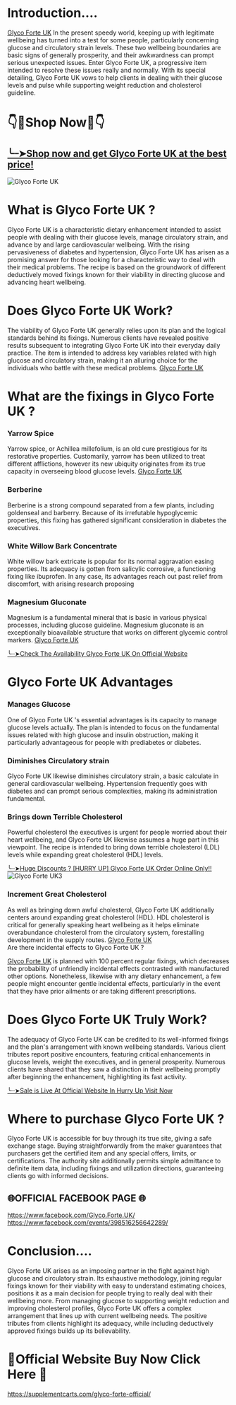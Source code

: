 
# Introduction….

[Glyco Forte UK](https://www.facebook.com/Glyco.Forte.UK/)  In the present speedy world, keeping up with legitimate wellbeing has turned into a test for some people, particularly concerning glucose and circulatory strain levels. These two wellbeing boundaries are basic signs of generally prosperity, and their awkwardness can prompt serious unexpected issues. Enter Glyco Forte UK, a progressive item intended to resolve these issues really and normally. With its special detailing, Glyco Forte UK  vows to help clients in dealing with their glucose levels and pulse while supporting weight reduction and cholesterol guideline.

# 👇🛒Shop Now🛒👇
## [╰┈➤Shop now and get Glyco Forte UK at the best price!](https://supplementcarts.com/glyco-forte-official/)
![Glyco Forte UK](https://github.com/user-attachments/assets/2b5260c1-d15d-404d-a87b-21481fc87033)



# What is Glyco Forte UK ?

Glyco Forte UK  is a characteristic dietary enhancement intended to assist people with dealing with their glucose levels, manage circulatory strain, and advance by and large cardiovascular wellbeing. With the rising pervasiveness of diabetes and hypertension, Glyco Forte UK  has arisen as a promising answer for those looking for a characteristic way to deal with their medical problems. The recipe is based on the groundwork of different deductively moved fixings known for their viability in directing glucose and advancing heart wellbeing.

# Does Glyco Forte UK  Work?

The viability of Glyco Forte UK  generally relies upon its plan and the logical standards behind its fixings. Numerous clients have revealed positive results subsequent to integrating Glyco Forte UK  into their everyday daily practice. The item is intended to address key variables related with high glucose and circulatory strain, making it an alluring choice for the individuals who battle with these medical problems. [Glyco Forte UK](https://www.facebook.com/Glyco.Forte.UK/)  

# What are the fixings in Glyco Forte UK ?

### Yarrow Spice
Yarrow spice, or Achillea millefolium, is an old cure prestigious for its restorative properties. Customarily, yarrow has been utilized to treat different afflictions, however its new ubiquity originates from its true capacity in overseeing blood glucose levels. [Glyco Forte UK](https://healthquerys.com/glyco-forte-uk/)  

### Berberine
Berberine is a strong compound separated from a few plants, including goldenseal and barberry. Because of its irrefutable hypoglycemic properties, this fixing has gathered significant consideration in diabetes the executives.

### White Willow Bark Concentrate
White willow bark extricate is popular for its normal aggravation easing properties. Its adequacy is gotten from salicylic corrosive, a functioning fixing like ibuprofen. In any case, its advantages reach out past relief from discomfort, with arising research proposing

### Magnesium Gluconate
Magnesium is a fundamental mineral that is basic in various physical processes, including glucose guideline. Magnesium gluconate is an exceptionally bioavailable structure that works on different glycemic control markers. [Glyco Forte UK](https://www.facebook.com/Glyco.Forte.UK/)  

[╰┈➤Check The Availability Glyco Forte UK On Official Website](https://supplementcarts.com/glyco-forte-official/)

# Glyco Forte UK  Advantages

### Manages Glucose
One of Glyco Forte UK 's essential advantages is its capacity to manage glucose levels actually. The plan is intended to focus on the fundamental issues related with high glucose and insulin obstruction, making it particularly advantageous for people with prediabetes or diabetes.

### Diminishes Circulatory strain
Glyco Forte UK  likewise diminishes circulatory strain, a basic calculate in general cardiovascular wellbeing. Hypertension frequently goes with diabetes and can prompt serious complexities, making its administration fundamental.

### Brings down Terrible Cholesterol
Powerful cholesterol the executives is urgent for people worried about their heart wellbeing, and Glyco Forte UK  likewise assumes a huge part in this viewpoint. The recipe is intended to bring down terrible cholesterol (LDL) levels while expanding great cholesterol (HDL) levels.

[╰┈➤Huge Discounts ? [HURRY UP] Glyco Forte UK Order Online Only!!](https://supplementcarts.com/glyco-forte-official/)
![Glyco Forte UK3](https://github.com/user-attachments/assets/bf1e1fb7-9539-4be8-9805-9931a0b5f37d)


### Increment Great Cholesterol
As well as bringing down awful cholesterol, Glyco Forte UK  additionally centers around expanding great cholesterol (HDL). HDL cholesterol is critical for generally speaking heart wellbeing as it helps eliminate overabundance cholesterol from the circulatory system, forestalling development in the supply routes.  [Glyco Forte UK](https://www.facebook.com/Glyco.Forte.UK/)  
Are there incidental effects to Glyco Forte UK ?

[Glyco Forte UK](https://healthquerys.com/glyco-forte-uk/)  is planned with 100 percent regular fixings, which decreases the probability of unfriendly incidental effects contrasted with manufactured other options. Nonetheless, likewise with any dietary enhancement, a few people might encounter gentle incidental effects, particularly in the event that they have prior ailments or are taking different prescriptions.

# Does Glyco Forte UK  Truly Work?

The adequacy of Glyco Forte UK  can be credited to its well-informed fixings and the plan's arrangement with known wellbeing standards. Various client tributes report positive encounters, featuring critical enhancements in glucose levels, weight the executives, and in general prosperity. Numerous clients have shared that they saw a distinction in their wellbeing promptly after beginning the enhancement, highlighting its fast activity.

[╰┈➤Sale is Live At Official Website In Hurry Up Visit Now](https://supplementcarts.com/glyco-forte-official/)

# Where to purchase Glyco Forte UK ?

Glyco Forte UK  is accessible for buy through its true site, giving a safe exchange stage. Buying straightforwardly from the maker guarantees that purchasers get the certified item and any special offers, limits, or certifications. The authority site additionally permits simple admittance to definite item data, including fixings and utilization directions, guaranteeing clients go with informed decisions.

## 🌐OFFICIAL FACEBOOK PAGE 🌐

https://www.facebook.com/Glyco.Forte.UK/
https://www.facebook.com/events/398516256642289/

# Conclusion….

Glyco Forte UK  arises as an imposing partner in the fight against high glucose and circulatory strain. Its exhaustive methodology, joining regular fixings known for their viability with easy to understand estimating choices, positions it as a main decision for people trying to really deal with their wellbeing more. From managing glucose to supporting weight reduction and improving cholesterol profiles, Glyco Forte UK  offers a complex arrangement that lines up with current wellbeing needs. The positive tributes from clients highlight its adequacy, while including deductively approved fixings builds up its believability.

# 💊Official Website Buy Now Click Here 💊

https://supplementcarts.com/glyco-forte-official/
